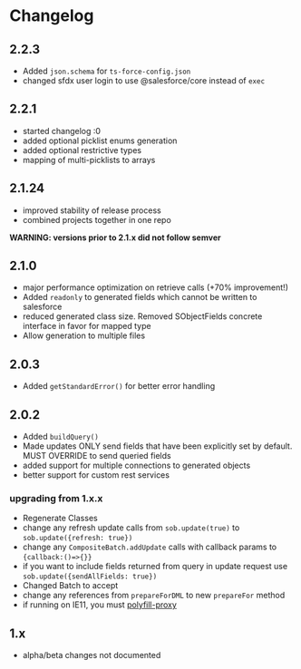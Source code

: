 # Changelog

## 2.2.3

- Added `json.schema` for `ts-force-config.json`
- changed sfdx user login to use @salesforce/core instead of `exec`

## 2.2.1

- started changelog :0
- added optional picklist enums generation
- added optional restrictive types
- mapping of multi-picklists to arrays

## 2.1.24

- improved stability of release process
- combined projects together in one repo

**WARNING: versions prior to 2.1.x did not follow semver**

## 2.1.0

- major performance optimization on retrieve calls (+70% improvement!)
- Added `readonly` to generated fields which cannot be written to salesforce
- reduced generated class size.  Removed SObjectFields concrete interface in favor for mapped type
- Allow generation to multiple files

## 2.0.3

- Added `getStandardError()` for better error handling

## 2.0.2

- Added `buildQuery()`
- Made updates ONLY send fields that have been explicitly set by default.  MUST OVERRIDE to send queried fields
- added support for multiple connections to generated objects
- better support for custom rest services

### upgrading from 1.x.x

- Regenerate Classes
- change any refresh update calls from `sob.update(true)` to `sob.update({refresh: true})`
- change any `CompositeBatch.addUpdate` calls with callback params to `{callback:()=>{}}`
- if you want to include fields returned from query in update request use `sob.update({sendAllFields: true})`
- Changed Batch to accept
- change any references from `prepareForDML` to new `prepareFor` method
- if running on IE11, you must [polyfill-proxy](https://www.npmjs.com/package/proxy-polyfill)

## 1.x

- alpha/beta changes not documented